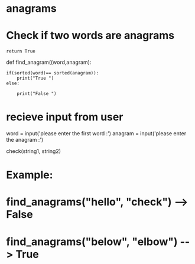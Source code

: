 # anagrams
# Check if two words are anagrams 

    return True


def find_anagram((word,anagram):
	
    if(sorted(word)== sorted(anagram)):
        print("True ")
	else:

        print("False ")		


# recieve input from user
word = input('please enter the first word :')
anagram = input('please enter the anagram :')


check(string1, string2)
# Example:
# find_anagrams("hello", "check") --> False
# find_anagrams("below", "elbow") --> True

